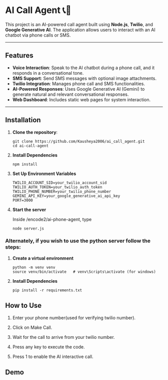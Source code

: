# AI Call Agent 📞🤖

This project is an AI-powered call agent built using **Node.js**, **Twilio**, and **Google Generative AI**. The application allows users to interact with an AI chatbot via phone calls or SMS. 

---

## Features

- **Voice Interaction**: Speak to the AI chatbot during a phone call, and it responds in a conversational tone.
- **SMS Support**: Send SMS messages with optional image attachments.
- **Twilio Integration**: Manages phone call and SMS functionalities.
- **AI-Powered Responses**: Uses Google Generative AI (Gemini) to generate natural and relevant conversational responses.
- **Web Dashboard**: Includes static web pages for system interaction.

---

## Installation

1. **Clone the repository**: 
    ```
    git clone https://github.com/Kausheya2006/ai_call_agent.git
    cd ai-call-agent
    ```

2. **Install Dependencies**
    ```
    npm install
    ```

3. **Set Up Environment Variables**
    ```
    TWILIO_ACCOUNT_SID=your_twilio_account_sid
    TWILIO_AUTH_TOKEN=your_twilio_auth_token
    TWILIO_PHONE_NUMBER=your_twilio_phone_number
    GEMINI_API_KEY=your_google_generative_ai_api_key
    PORT=3000
    ```


4. **Start the server**

    Inside /encode2/ai-phone-agent, type
    ```
    node server.js
    ```

### Alternately, if you wish to use the python server follow the steps:

1. **Create a virtual environment**
    ```
    python -m venv venv
    source venv/bin/activate   # venv\Scripts\activate (for windows)
    ```

2. **Install Dependencies**
    ```
    pip install -r requirements.txt 
    ```

## How to Use

1. Enter your phone number(used for verifying twilio number).

2. Click on Make Call.

3. Wait for the call to arrive from your twilio number.

4. Press any key to execute the code.

5. Press 1 to enable the AI interactive call.


## Demo

<youtube link>
